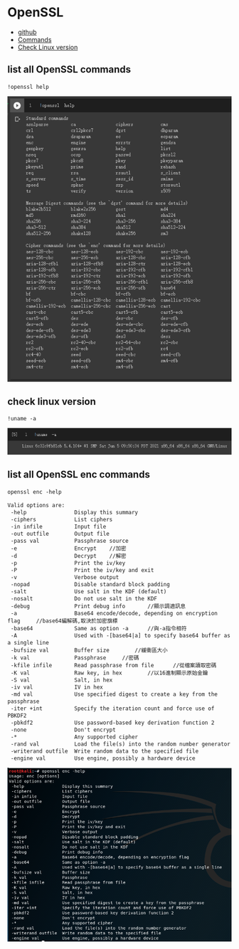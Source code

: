 # OpenSSL
- [github](https://github.com/openssl/openssl)
- [Commands](https://github.com/JimLi999/CS2021/tree/main/CTF/20210916#list-all-openssl-commands)
- [Check Linux version](https://github.com/JimLi999/CS2021/tree/main/CTF/20210916#check-linux-version)
## list all OpenSSL commands
```
!openssl help
```
![result](./opensslCommands.PNG)
## check linux version
```
!uname -a
```
![result](./opensslchecklinuxversion.PNG)
## list all OpenSSL enc commands
```
openssl enc -help
```
```
Valid options are:
 -help               Display this summary
 -ciphers            List ciphers
 -in infile          Input file
 -out outfile        Output file
 -pass val           Passphrase source
 -e                  Encrypt    //加密
 -d                  Decrypt    //解密
 -p                  Print the iv/key
 -P                  Print the iv/key and exit
 -v                  Verbose output
 -nopad              Disable standard block padding
 -salt               Use salt in the KDF (default)
 -nosalt             Do not use salt in the KDF
 -debug              Print debug info       //顯示調適訊息
 -a                  Base64 encode/decode, depending on encryption flag     //base64編解碼,取決於加密旗標
 -base64             Same as option -a      //與-a指令相符
 -A                  Used with -[base64|a] to specify base64 buffer as a single line
 -bufsize val        Buffer size        //緩衝區大小
 -k val              Passphrase     //密碼
 -kfile infile       Read passphrase from file      //從檔案讀取密碼
 -K val              Raw key, in hex        //以16進制顯示原始金鑰
 -S val              Salt, in hex       
 -iv val             IV in hex
 -md val             Use specified digest to create a key from the passphrase
 -iter +int          Specify the iteration count and force use of PBKDF2
 -pbkdf2             Use password-based key derivation function 2
 -none               Don't encrypt
 -*                  Any supported cipher
 -rand val           Load the file(s) into the random number generator
 -writerand outfile  Write random data to the specified file
 -engine val         Use engine, possibly a hardware device

```
![result](./opensslEncryptCommands.PNG)